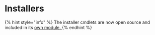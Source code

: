# Installers

{% hint style="info" %}
The installer cmdlets are now open source and included in its [own module. ](https://github.com/ironmansoftware/psmsi)
{% endhint %}

